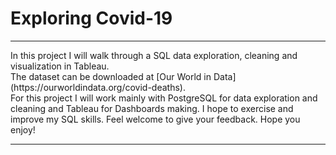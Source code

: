 # Exploring Covid-19
<div>
<hr>
  
  <p>
In this project I will walk through a SQL data exploration, cleaning and visualization in Tableau.<br>
The dataset can be downloaded at [Our World in Data](https://ourworldindata.org/covid-deaths).<br>
For this project I will work mainly with PostgreSQL for data exploration and cleaning and Tableau for Dashboards making. I hope to exercise and improve my SQL skills. Feel welcome to give your feedback. Hope you enjoy!<br>
  </p>
<hr>
</div>

